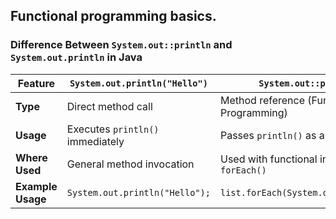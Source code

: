 ## Functional programming basics.

### **Difference Between `System.out::println` and `System.out.println` in Java**  

| Feature               | `System.out.println("Hello")` | `System.out::println` |
|----------------------|--------------------------------|----------------------|
| **Type** | Direct method call | Method reference (Functional Programming) |
| **Usage** | Executes `println()` immediately | Passes `println()` as a reference |
| **Where Used** | General method invocation | Used with functional interfaces like `forEach()` |
| **Example Usage** | `System.out.println("Hello");` | `list.forEach(System.out::println);` |
